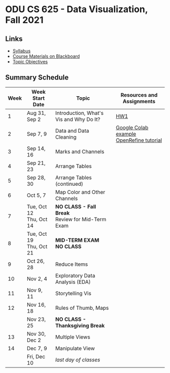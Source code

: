 # ODU CS 625 - Data Visualization, Fall 2021

## Links

* [Syllabus](syllabus.md)
* [Course Materials on Blackboard](https://www.blackboard.odu.edu/ultra/courses/_385481_1/cl/outline)
* [Topic Objectives](objectives.md)

## Summary Schedule

|Week |Week Start Date|Topic|Resources and Assignments|
|---|---|---|---|
|1|	Aug 31, Sep 2|	Introduction, What's Vis and Why Do It? | [HW1](HW1.md) |
|2|	Sep 7, 9|	Data and Data Cleaning | [Google Colab example](625_F21_Week_02_Data.ipynb)<br/>[OpenRefine tutorial](Wk2-OpenRefine-tutorial.md) |
|3|	Sep 14, 16|	Marks and Channels | |
|4|	Sep 21, 23	|Arrange Tables | |
|5|	Sep 28, 30|	Arrange Tables (continued) | |
|6|	Oct 5, 7|	Map Color and Other Channels ||
|7|	Tue, Oct 12<br/>Thu, Oct 14|	**NO CLASS - Fall Break**<br/>Review for Mid-Term Exam| |
|8|	Tue, Oct 19<br/>Thu, Oct 21|	**MID-TERM EXAM**<br/>**NO CLASS**| |
|9|	Oct 26, 28|	Reduce Items | 
|10|	Nov 2, 4|	Exploratory Data Analysis (EDA)
|11|	Nov 9, 11|	Storytelling Vis
|12|	Nov 16, 18|	Rules of Thumb, Maps|
| | Nov 23, 25|**NO CLASS - Thanksgiving Break** | |
|13|	Nov 30, Dec 2|	Multiple Views | 
|14|	Dec 7, 9|	Manipulate View | |
|| Fri, Dec 10|	*last day of classes*
